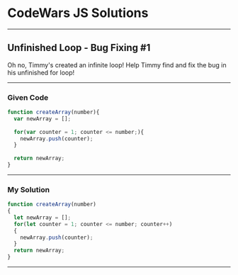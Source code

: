 # CodeWars JS Solutions

---

## Unfinished Loop - Bug Fixing #1

Oh no, Timmy's created an infinite loop! Help Timmy find and fix the bug in his unfinished for loop!

---

### Given Code


```js
function createArray(number){
  var newArray = [];
  
  for(var counter = 1; counter <= number;){
    newArray.push(counter);
  }
  
  return newArray;
}
```

---

### My Solution 


```js
function createArray(number)
{
  let newArray = [];  
  for(let counter = 1; counter <= number; counter++)
  {
    newArray.push(counter);
  }
  return newArray;
}
```


---
